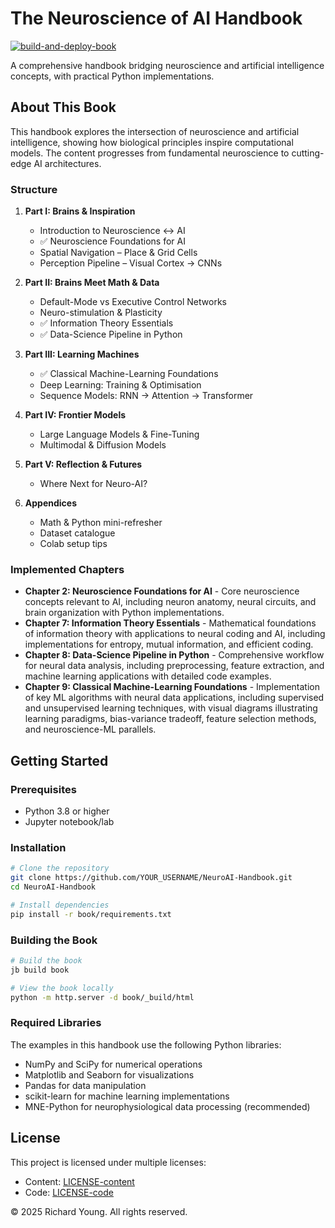 # The Neuroscience of AI Handbook

[![build-and-deploy-book](https://github.com/YOUR_USERNAME/NeuroAI-Handbook/actions/workflows/book.yml/badge.svg)](https://github.com/YOUR_USERNAME/NeuroAI-Handbook/actions/workflows/book.yml)

A comprehensive handbook bridging neuroscience and artificial intelligence concepts, with practical Python implementations.

## About This Book

This handbook explores the intersection of neuroscience and artificial intelligence, showing how biological principles inspire computational models. The content progresses from fundamental neuroscience to cutting-edge AI architectures.

### Structure

1. **Part I: Brains & Inspiration**
   - Introduction to Neuroscience ↔ AI
   - ✅ Neuroscience Foundations for AI
   - Spatial Navigation – Place & Grid Cells
   - Perception Pipeline – Visual Cortex → CNNs

2. **Part II: Brains Meet Math & Data**
   - Default-Mode vs Executive Control Networks
   - Neuro-stimulation & Plasticity
   - ✅ Information Theory Essentials
   - ✅ Data-Science Pipeline in Python

3. **Part III: Learning Machines**
   - ✅ Classical Machine-Learning Foundations
   - Deep Learning: Training & Optimisation
   - Sequence Models: RNN → Attention → Transformer

4. **Part IV: Frontier Models**
   - Large Language Models & Fine-Tuning
   - Multimodal & Diffusion Models

5. **Part V: Reflection & Futures**
   - Where Next for Neuro-AI?

6. **Appendices**
   - Math & Python mini-refresher
   - Dataset catalogue
   - Colab setup tips

### Implemented Chapters

- **Chapter 2: Neuroscience Foundations for AI** - Core neuroscience concepts relevant to AI, including neuron anatomy, neural circuits, and brain organization with Python implementations.
- **Chapter 7: Information Theory Essentials** - Mathematical foundations of information theory with applications to neural coding and AI, including implementations for entropy, mutual information, and efficient coding.
- **Chapter 8: Data-Science Pipeline in Python** - Comprehensive workflow for neural data analysis, including preprocessing, feature extraction, and machine learning applications with detailed code examples.
- **Chapter 9: Classical Machine-Learning Foundations** - Implementation of key ML algorithms with neural data applications, including supervised and unsupervised learning techniques, with visual diagrams illustrating learning paradigms, bias-variance tradeoff, feature selection methods, and neuroscience-ML parallels.

## Getting Started

### Prerequisites

- Python 3.8 or higher
- Jupyter notebook/lab

### Installation

```bash
# Clone the repository
git clone https://github.com/YOUR_USERNAME/NeuroAI-Handbook.git
cd NeuroAI-Handbook

# Install dependencies
pip install -r book/requirements.txt
```

### Building the Book

```bash
# Build the book
jb build book

# View the book locally
python -m http.server -d book/_build/html
```

### Required Libraries

The examples in this handbook use the following Python libraries:
- NumPy and SciPy for numerical operations
- Matplotlib and Seaborn for visualizations
- Pandas for data manipulation
- scikit-learn for machine learning implementations
- MNE-Python for neurophysiological data processing (recommended)

## License

This project is licensed under multiple licenses:
- Content: [LICENSE-content](LICENSE-content)
- Code: [LICENSE-code](LICENSE-code)

© 2025 Richard Young. All rights reserved.
